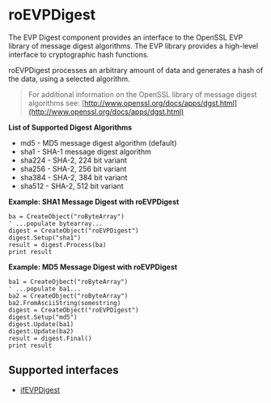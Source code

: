 roEVPDigest
===========

The EVP Digest component provides an interface to the OpenSSL EVP library of message digest algorithms. The EVP library provides a high-level interface to cryptographic hash functions.

roEVPDigest processes an arbitrary amount of data and generates a hash of the data, using a selected algorithm.

> For additional information on the OpenSSL library of message digest algorithms see: [http://www.openssl.org/docs/apps/dgst.html](http://www.openssl.org/docs/apps/dgst.html)

**List of Supported Digest Algorithms**

*   md5 - MD5 message digest algorithm (default)
*   sha1 - SHA-1 message digest algorithm
*   sha224 - SHA-2, 224 bit variant
*   sha256 - SHA-2, 256 bit variant
*   sha384 - SHA-2, 384 bit variant
*   sha512 - SHA-2, 512 bit variant

**Example: SHA1 Message Digest with roEVPDigest**

    ba = CreateObject("roByteArray")
    ' ...populate bytearray...
    digest = CreateObject("roEVPDigest")
    digest.Setup("sha1")
    result = digest.Process(ba)
    print result
    

**Example: MD5 Message Digest with roEVPDigest**

    ba1 = CreateOjbect("roByteArray")
    ' ...populate ba1...
    ba2 = CreateObject("roByteArray")
    ba2.FromAsciiString(somestring)
    digest = CreateObject("roEVPDigest")
    digest.Setup("md5")
    digest.Update(ba1)
    digest.Update(ba2)
    result = digest.Final()
    print result
    

Supported interfaces
--------------------

*   [ifEVPDigest](/docs/references/brightscript/interfaces/ifevpdigest.md "ifEVPDigest")